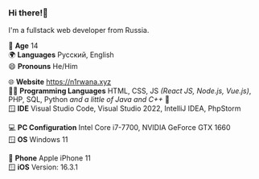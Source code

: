 ### Hi there!👋

I'm a fullstack web developer from Russia.

🔞 **Age** 14 <br/>
🌍 **Languages** Русский, English <br/>
😄 **Pronouns** He/Him <br/>

🌐 **Website** https://n1rwana.xyz <br/>
🧑‍💻 **Programming Languages** HTML, CSS, JS _(React JS, Node.js, Vue.js)_, PHP, SQL, Python _and a little of Java and C++_ 🙂 <br/>
🪟 **IDE** Visual Studio Code, Visual Studio 2022, IntelliJ IDEA, PhpStorm

💻 **PC Configuration** Intel Core i7-7700, NVIDIA GeForce GTX 1660 <br/>
🪟 **OS** Windows 11

📱 **Phone** Apple iPhone 11<br/>
🪟 **iOS** Version: 16.3.1
